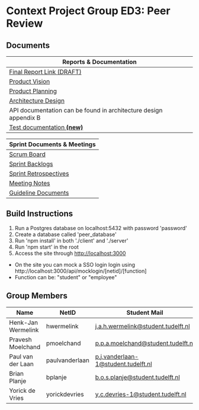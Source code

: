 # Context Project Group ED3: Peer Review #

## Documents
| Reports & Documentation                                                                                                                                                |
|------------------------------------------------------------------------------------------------------------------------------------------------------------------------|
| [Final Report Link (DRAFT)](https://drive.google.com/open?id=16AVe3_VqWfTnAQskc1eGn4TGT9LVbEyuI4RCZUbzGe0)                                                             |
| [Product Vision](https://drive.google.com/open?id=13TeAu7Lhos5RLsbUAnmqIi6I5HRaUFbZ)                                                                                   |
|  [Product Planning](https://drive.google.com/open?id=1pL6k2WVDsA8SeSgM6skcqGuZ2jaL2CDn)                                                                                |
| [Architecture Design](https://drive.google.com/open?id=1h1dirajEcvkcRcdFhfo3CgOzBTrAspKalOY-8s0Ieu0)                                                                   |
| API documentation can be found in architecture design appendix B                                                                                                       |
| [Test documentation **(new)**](https://drive.google.com/open?id=1-MGFOcitYra8o5OZkXA85P8LIJjs8Tb7WbK2KXl74Wc)                                                          |

| Sprint Documents & Meetings                                                                                                                                            |
|------------------------------------------------------------------------------------------------------------------------------------------------------------------------|
| [Scrum Board](https://gitlab.ewi.tudelft.nl/TI2806/2017-2018/ED/ed3/ed3/boards)                                                                                        |
| [Sprint Backlogs](https://drive.google.com/drive/folders/1kS_IHHDY4CqKE_MdchDL0R154ksvGw92?usp=sharing)                                                                |
| [Sprint Retrospectives](https://drive.google.com/open?id=1jiZvA1J_0j9eG9N1UwBpg7VX3x0uERFe)                                                                            |
| [Meeting Notes](https://drive.google.com/drive/folders/18Ue9durm2Rlb11G2k1Eguk-3tjCSaxhM?usp=sharing)                                                                  |
| [Guideline Documents](https://drive.google.com/drive/folders/18bxNphp1rjMX1WRGwLL45RZbZiS-jO3W?usp=sharing)                                                            |

## Build Instructions
1. Run a Postgres database on localhost:5432 with password 'password'
2. Create a database called 'peer_database'
3. Run 'npm install' in both './client' and './server'
4. Run 'npm start' in the root
5. Access the site through [http://localhost:3000](http://localhost:3000)

- On the site you can mock a SSO login login using http://localhost:3000/api/mocklogin/[netid]/[function]
- Function can be: "student" or "employee"

## Group Members ##
| Name               | NetID          | Student Mail                        |
|--------------------|----------------|-------------------------------------|
| Henk-Jan Wermelink | hwermelink     | j.a.h.wermelink@student.tudelft.nl  |
| Pravesh Moelchand  | pmoelchand     | p.p.a.moelchand@student.tudelft.nl  |
| Paul van der Laan  | paulvanderlaan | p.j.vanderlaan-1@student.tudelft.nl |
| Brian Planje       | bplanje        | b.o.s.planje@student.tudelft.nl     |
| Yorick de Vries    | yorickdevries  | y.c.devries-1@student.tudelft.nl    |




